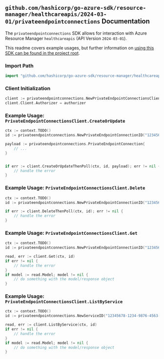 
## `github.com/hashicorp/go-azure-sdk/resource-manager/healthcareapis/2024-03-01/privateendpointconnections` Documentation

The `privateendpointconnections` SDK allows for interaction with Azure Resource Manager `healthcareapis` (API Version `2024-03-01`).

This readme covers example usages, but further information on [using this SDK can be found in the project root](https://github.com/hashicorp/go-azure-sdk/tree/main/docs).

### Import Path

```go
import "github.com/hashicorp/go-azure-sdk/resource-manager/healthcareapis/2024-03-01/privateendpointconnections"
```


### Client Initialization

```go
client := privateendpointconnections.NewPrivateEndpointConnectionsClientWithBaseURI("https://management.azure.com")
client.Client.Authorizer = authorizer
```


### Example Usage: `PrivateEndpointConnectionsClient.CreateOrUpdate`

```go
ctx := context.TODO()
id := privateendpointconnections.NewPrivateEndpointConnectionID("12345678-1234-9876-4563-123456789012", "example-resource-group", "serviceName", "privateEndpointConnectionName")

payload := privateendpointconnections.PrivateEndpointConnection{
	// ...
}


if err := client.CreateOrUpdateThenPoll(ctx, id, payload); err != nil {
	// handle the error
}
```


### Example Usage: `PrivateEndpointConnectionsClient.Delete`

```go
ctx := context.TODO()
id := privateendpointconnections.NewPrivateEndpointConnectionID("12345678-1234-9876-4563-123456789012", "example-resource-group", "serviceName", "privateEndpointConnectionName")

if err := client.DeleteThenPoll(ctx, id); err != nil {
	// handle the error
}
```


### Example Usage: `PrivateEndpointConnectionsClient.Get`

```go
ctx := context.TODO()
id := privateendpointconnections.NewPrivateEndpointConnectionID("12345678-1234-9876-4563-123456789012", "example-resource-group", "serviceName", "privateEndpointConnectionName")

read, err := client.Get(ctx, id)
if err != nil {
	// handle the error
}
if model := read.Model; model != nil {
	// do something with the model/response object
}
```


### Example Usage: `PrivateEndpointConnectionsClient.ListByService`

```go
ctx := context.TODO()
id := privateendpointconnections.NewServiceID("12345678-1234-9876-4563-123456789012", "example-resource-group", "serviceName")

read, err := client.ListByService(ctx, id)
if err != nil {
	// handle the error
}
if model := read.Model; model != nil {
	// do something with the model/response object
}
```
